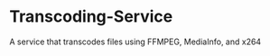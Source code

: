 Transcoding-Service
===================
A service that transcodes files using FFMPEG, MediaInfo, and x264
